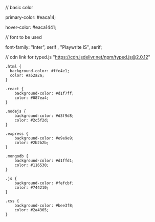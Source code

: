 // basic color

primary-color: #eaca14;

hover-color: #eaca1441;

// font to be used

font-family: "Inter", serif , "Playwrite IS", serif;

// cdn link for typed.js
"https://cdn.jsdelivr.net/npm/typed.js@2.0.12"

    .html {
      background-color: #ffe4e1;
      color: #a52a2a;
    }

    .react {
        background-color: #d1f7ff;
        color: #087ea4;
    }

    .nodejs {
        background-color: #d3f9d8;
        color: #2c5f2d;
    }

    .express {
        background-color: #e9e9e9;
        color: #2b2b2b;
    }

    .mongodb {
        background-color: #d1ffd1;
        color: #116530;
    }

    .js {
        background-color: #fefcbf;
        color: #744210;
    }

    .css {
        background-color: #bee3f8;
        color: #2a4365;
    }
